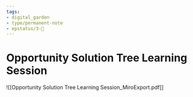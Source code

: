 ```yaml
---
tags: 
- digital_garden
- type/permanent-note
- epstatus/3-🌳
---
```

# Opportunity Solution Tree Learning Session
![[Opportunity Solution Tree Learning Session_MiroExport.pdf]]
